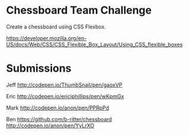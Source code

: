 # Chessboard Team Challenge

Create a chessboard using CSS Flexbox.

https://developer.mozilla.org/en-US/docs/Web/CSS/CSS_Flexible_Box_Layout/Using_CSS_flexible_boxes

# Submissions

Jeff
http://codepen.io/ThumbSnail/pen/gaoxVP

Eric
http://codepen.io/ericjphillips/pen/wKpmGx

Mark
http://codepen.io/anon/pen/PPRpPd

Ben
https://github.com/b-ritter/chessboard
http://codepen.io/anon/pen/YyLrXO
